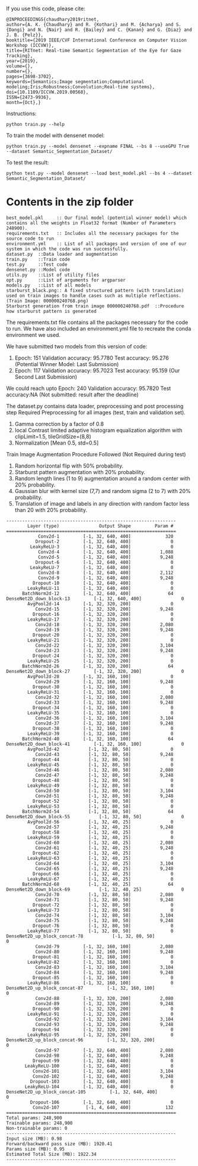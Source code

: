 If you use this code, please cite:
```
@INPROCEEDINGS{chaudhary2019ritnet,
author={A. K. {Chaudhary} and R. {Kothari} and M. {Acharya} and S. {Dangi} and N. {Nair} and R. {Bailey} and C. {Kanan} and G. {Diaz} and J. B. {Pelz}},
booktitle={2019 IEEE/CVF International Conference on Computer Vision Workshop (ICCVW)},
title={RITnet: Real-time Semantic Segmentation of the Eye for Gaze Tracking},
year={2019},
volume={},
number={},
pages={3698-3702},
keywords={Semantics;Image segmentation;Computational modeling;Iris;Robustness;Convolution;Real-time systems},
doi={10.1109/ICCVW.2019.00568},
ISSN={2473-9936},
month={Oct},}
```

Instructions:

```python train.py --help```

To train the model with densenet model:
 
```python train.py --model densenet --expname FINAL --bs 8 --useGPU True --dataset Semantic_Segmentation_Dataset/```

To test the result:
 
```python test.py --model densenet --load best_model.pkl --bs 4 --dataset Semantic_Segmentation_Dataset/```


# Contents in the zip folder
```
best_model.pkl     :: Our final model (potential winner model) which contains all the weights in Float32 format (Number of Parameters 248900).
requirements.txt   :: Includes all the necessary packages for the source code to run 
environment.yml    :: List of all packages and version of one of our system in which the code was run successfully. 
dataset.py	::Data loader and augmentation
train.py	::Train code
test.py		::Test code
densenet.py	::Model code
utils.py	::List of utility files
opt.py 		::List of arguments for argparser
models.py 	::List of all models
starburst_black.png:: A fixed structured pattern (with translation) used on train images to handle cases such as multiple reflections.(Train Image: 000000240768.png)
Starburst generation from train image 000000240768.pdf  ::Procedure how starburst pattern is generated
```


The requirements.txt file contains all the packages necessary for the code to run. We have also included an environment.yml file to
recreate the conda environment we used.

We have submitted two models from this version of code:

1.  Epoch: 151 Validation accuracy: 95.7780  Test accuracy: 95.276  (Potential Winner Model: Last Submission)
2.  Epoch: 117 Validation accuracy: 95.7023  Test accuracy: 95.159  (Our Second Last Submission)

We could reach upto
Epoch: 240 Validation accuracy: 95.7820 Test accuracy:NA (Not submitted: result after the deadline)


The dataset.py contains data loader, preprocessing and post processing step
Required Preprocessing for all images (test, train and validation set).

1. Gamma correction by a factor of 0.8
2. local Contrast limited adaptive histogram equalization algorithm with clipLimit=1.5, tileGridSize=(8,8)
3. Normalization [Mean 0.5, std=0.5]
    
Train Image Augmentation Procedure Followed (Not Required during test)

1.  Random horizontal flip with 50% probability.
2.  Starburst pattern augmentation with 20% probability. 
3.  Random length lines (1 to 9) augmentation around a random center with 20% probability. 
4.  Gaussian blur with kernel size (7,7) and random sigma (2 to 7) with 20% probability. 
5.  Translation of image and labels in any direction with random factor less than 20 with 20% probability.

```
----------------------------------------------------------------
        Layer (type)               Output Shape         Param #
================================================================
            Conv2d-1         [-1, 32, 640, 400]             320
           Dropout-2         [-1, 32, 640, 400]               0
         LeakyReLU-3         [-1, 32, 640, 400]               0
            Conv2d-4         [-1, 32, 640, 400]           1,088
            Conv2d-5         [-1, 32, 640, 400]           9,248
           Dropout-6         [-1, 32, 640, 400]               0
         LeakyReLU-7         [-1, 32, 640, 400]               0
            Conv2d-8         [-1, 32, 640, 400]           2,112
            Conv2d-9         [-1, 32, 640, 400]           9,248
          Dropout-10         [-1, 32, 640, 400]               0
        LeakyReLU-11         [-1, 32, 640, 400]               0
      BatchNorm2d-12         [-1, 32, 640, 400]              64
DenseNet2D_down_block-13         [-1, 32, 640, 400]               0
        AvgPool2d-14         [-1, 32, 320, 200]               0
           Conv2d-15         [-1, 32, 320, 200]           9,248
          Dropout-16         [-1, 32, 320, 200]               0
        LeakyReLU-17         [-1, 32, 320, 200]               0
           Conv2d-18         [-1, 32, 320, 200]           2,080
           Conv2d-19         [-1, 32, 320, 200]           9,248
          Dropout-20         [-1, 32, 320, 200]               0
        LeakyReLU-21         [-1, 32, 320, 200]               0
           Conv2d-22         [-1, 32, 320, 200]           3,104
           Conv2d-23         [-1, 32, 320, 200]           9,248
          Dropout-24         [-1, 32, 320, 200]               0
        LeakyReLU-25         [-1, 32, 320, 200]               0
      BatchNorm2d-26         [-1, 32, 320, 200]              64
DenseNet2D_down_block-27         [-1, 32, 320, 200]               0
        AvgPool2d-28         [-1, 32, 160, 100]               0
           Conv2d-29         [-1, 32, 160, 100]           9,248
          Dropout-30         [-1, 32, 160, 100]               0
        LeakyReLU-31         [-1, 32, 160, 100]               0
           Conv2d-32         [-1, 32, 160, 100]           2,080
           Conv2d-33         [-1, 32, 160, 100]           9,248
          Dropout-34         [-1, 32, 160, 100]               0
        LeakyReLU-35         [-1, 32, 160, 100]               0
           Conv2d-36         [-1, 32, 160, 100]           3,104
           Conv2d-37         [-1, 32, 160, 100]           9,248
          Dropout-38         [-1, 32, 160, 100]               0
        LeakyReLU-39         [-1, 32, 160, 100]               0
      BatchNorm2d-40         [-1, 32, 160, 100]              64
DenseNet2D_down_block-41         [-1, 32, 160, 100]               0
        AvgPool2d-42           [-1, 32, 80, 50]               0
           Conv2d-43           [-1, 32, 80, 50]           9,248
          Dropout-44           [-1, 32, 80, 50]               0
        LeakyReLU-45           [-1, 32, 80, 50]               0
           Conv2d-46           [-1, 32, 80, 50]           2,080
           Conv2d-47           [-1, 32, 80, 50]           9,248
          Dropout-48           [-1, 32, 80, 50]               0
        LeakyReLU-49           [-1, 32, 80, 50]               0
           Conv2d-50           [-1, 32, 80, 50]           3,104
           Conv2d-51           [-1, 32, 80, 50]           9,248
          Dropout-52           [-1, 32, 80, 50]               0
        LeakyReLU-53           [-1, 32, 80, 50]               0
      BatchNorm2d-54           [-1, 32, 80, 50]              64
DenseNet2D_down_block-55           [-1, 32, 80, 50]               0
        AvgPool2d-56           [-1, 32, 40, 25]               0
           Conv2d-57           [-1, 32, 40, 25]           9,248
          Dropout-58           [-1, 32, 40, 25]               0
        LeakyReLU-59           [-1, 32, 40, 25]               0
           Conv2d-60           [-1, 32, 40, 25]           2,080
           Conv2d-61           [-1, 32, 40, 25]           9,248
          Dropout-62           [-1, 32, 40, 25]               0
        LeakyReLU-63           [-1, 32, 40, 25]               0
           Conv2d-64           [-1, 32, 40, 25]           3,104
           Conv2d-65           [-1, 32, 40, 25]           9,248
          Dropout-66           [-1, 32, 40, 25]               0
        LeakyReLU-67           [-1, 32, 40, 25]               0
      BatchNorm2d-68           [-1, 32, 40, 25]              64
DenseNet2D_down_block-69           [-1, 32, 40, 25]               0
           Conv2d-70           [-1, 32, 80, 50]           2,080
           Conv2d-71           [-1, 32, 80, 50]           9,248
          Dropout-72           [-1, 32, 80, 50]               0
        LeakyReLU-73           [-1, 32, 80, 50]               0
           Conv2d-74           [-1, 32, 80, 50]           3,104
           Conv2d-75           [-1, 32, 80, 50]           9,248
          Dropout-76           [-1, 32, 80, 50]               0
        LeakyReLU-77           [-1, 32, 80, 50]               0
DenseNet2D_up_block_concat-78           [-1, 32, 80, 50]               0
           Conv2d-79         [-1, 32, 160, 100]           2,080
           Conv2d-80         [-1, 32, 160, 100]           9,248
          Dropout-81         [-1, 32, 160, 100]               0
        LeakyReLU-82         [-1, 32, 160, 100]               0
           Conv2d-83         [-1, 32, 160, 100]           3,104
           Conv2d-84         [-1, 32, 160, 100]           9,248
          Dropout-85         [-1, 32, 160, 100]               0
        LeakyReLU-86         [-1, 32, 160, 100]               0
DenseNet2D_up_block_concat-87         [-1, 32, 160, 100]               0
           Conv2d-88         [-1, 32, 320, 200]           2,080
           Conv2d-89         [-1, 32, 320, 200]           9,248
          Dropout-90         [-1, 32, 320, 200]               0
        LeakyReLU-91         [-1, 32, 320, 200]               0
           Conv2d-92         [-1, 32, 320, 200]           3,104
           Conv2d-93         [-1, 32, 320, 200]           9,248
          Dropout-94         [-1, 32, 320, 200]               0
        LeakyReLU-95         [-1, 32, 320, 200]               0
DenseNet2D_up_block_concat-96         [-1, 32, 320, 200]               0
           Conv2d-97         [-1, 32, 640, 400]           2,080
           Conv2d-98         [-1, 32, 640, 400]           9,248
          Dropout-99         [-1, 32, 640, 400]               0
       LeakyReLU-100         [-1, 32, 640, 400]               0
          Conv2d-101         [-1, 32, 640, 400]           3,104
          Conv2d-102         [-1, 32, 640, 400]           9,248
         Dropout-103         [-1, 32, 640, 400]               0
       LeakyReLU-104         [-1, 32, 640, 400]               0
DenseNet2D_up_block_concat-105         [-1, 32, 640, 400]               0
         Dropout-106         [-1, 32, 640, 400]               0
          Conv2d-107          [-1, 4, 640, 400]             132
================================================================
Total params: 248,900
Trainable params: 248,900
Non-trainable params: 0
----------------------------------------------------------------
Input size (MB): 0.98
Forward/backward pass size (MB): 1920.41
Params size (MB): 0.95
Estimated Total Size (MB): 1922.34
----------------------------------------------------------------

```
